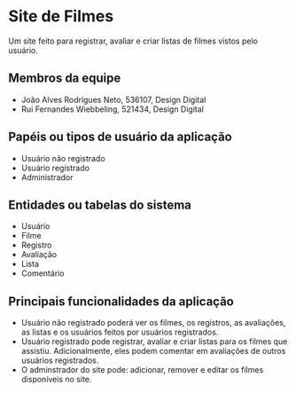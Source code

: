 # Site de Filmes

Um site feito para registrar, avaliar e criar listas de filmes vistos pelo usuário.

## Membros da equipe

- João Alves Rodrigues Neto, 536107, Design Digital
- Rui Fernandes Wiebbeling, 521434, Design Digital

## Papéis ou tipos de usuário da aplicação

- Usuário não registrado
- Usuário registrado
- Administrador

## Entidades ou tabelas do sistema

- Usuário
- Filme
- Registro
- Avaliação
- Lista
- Comentário

## Principais funcionalidades da aplicação

- Usuário não registrado poderá ver os filmes, os registros, as avaliações, as listas e os usuários feitos por usuários registrados.
- Usuário registrado pode registrar, avaliar e criar listas para os filmes que assistiu. Adicionalmente, eles podem comentar em avaliações de outros usuários registrados.
- O adminstrador do site pode: adicionar, remover e editar os filmes disponíveis no site.
